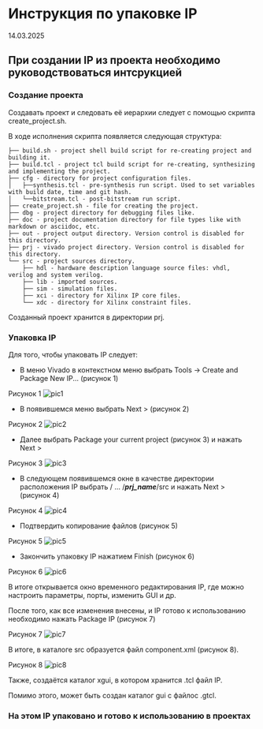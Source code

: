 # Инструкция по упаковке IP

14.03.2025

## При создании IP из проекта необходимо руководствоваться интсрукцией

### Создание проекта

Создавать проект и следовать её иерархии следует с помощью скрипта create_project.sh.

В ходе исполнения скрипта появляется следующая структура:

``` none
├── build.sh - project shell build script for re-creating project and building it.
├── build.tcl - project tcl build script for re-creating, synthesizing and implementing the project.
├── cfg - directory for project configuration files. 
│   ├──synthesis.tcl - pre-synthesis run script. Used to set variables with build date, time and git hash.
│   └──bitstream.tcl - post-bitstream run script.
├── create_project.sh - file for creating the project.
├── dbg - project directory for debugging files like.
├── doc - project documentation directory for file types like with markdown or asciidoc, etc.
├── out - project output directory. Version control is disabled for this directory.
├── prj - vivado project directory. Version control is disabled for this directory.
└── src - project sources directory.  
    ├── hdl - hardware description language source files: vhdl, verilog and system verilog.   
    ├── lib - imported sources.
    ├── sim - simulation files.
    ├── xci - directory for Xilinx IP core files.
    └── xdc - directory for Xilinx constraint files.
```

Созданный проект хранится в директории prj.

### Упаковка IP

Для того, чтобы упаковать IP следует:

- В меню Vivado в контекстном меню выбрать Tools -> Create and Package New IP... (рисунок 1)

Рисунок 1
![pic1](pic1.png)

- В появившемся меню выбрать Next > (рисунок 2)

Рисунок 2
![pic2](pic2.png)

- Далее выбрать Package your current project (рисунок 3) и нажать Next >

Рисунок 3
![pic3](pic3.png)

- В следующем появившемся окне в качестве директории расположения IP выбрать / ... /**_prj_name_**/src и нажать Next > (рисунок 4)

Рисунок 4
![pic4](pic4.png)

- Подтвердить копирование файлов (рисунок 5)

Рисунок 5
![pic5](pic5.png)

- Закончить упаковку IP нажатием Finish (рисунок 6)

Рисунок 6
![pic6](pic6.png)

В итоге открывается окно временного редактирования IP, где можно настроить параметры, порты, изменить GUI и др.

После того, как все изменения внесены, и IP готово к использованию необходимо нажать Package IP (рисунок 7)

Рисунок 7
![pic7](pic7.png)

В итоге, в каталоге src образуется файл component.xml (рисунок 8).

Рисунок 8
![pic8](pic8.png)

Также, создаётся каталог xgui, в котором хранится .tcl файл IP.

Помимо этого, может быть создан каталог gui с файлос .gtcl.

### На этом IP упаковано и готово к использованию в проектах
